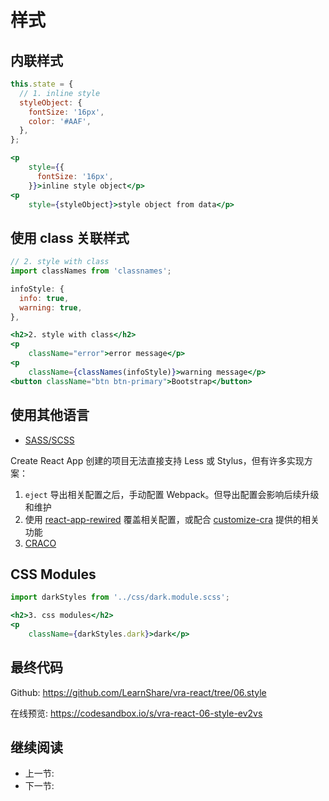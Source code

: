 # 样式

## 内联样式

```jsx
this.state = {
  // 1. inline style
  styleObject: {
    fontSize: '16px',
    color: '#AAF',
  },
};

<p
    style={{
      fontSize: '16px',
    }}>inline style object</p>
<p
    style={styleObject}>style object from data</p>
```

## 使用 class 关联样式

```jsx
// 2. style with class
import classNames from 'classnames';

infoStyle: {
  info: true,
  warning: true,
},

<h2>2. style with class</h2>
<p
    className="error">error message</p>
<p
    className={classNames(infoStyle)}>warning message</p>
<button className="btn btn-primary">Bootstrap</button>
```

## 使用其他语言

+ [SASS/SCSS](../../hello-world/react/vra-react-scss.md)

Create React App 创建的项目无法直接支持 Less 或 Stylus，但有许多实现方案：

1. `eject` 导出相关配置之后，手动配置 Webpack。但导出配置会影响后续升级和维护
2. 使用 [react-app-rewired](https://github.com/timarney/react-app-rewired) 覆盖相关配置，或配合 [customize-cra](https://github.com/arackaf/customize-cra) 提供的相关功能
3. [CRACO](https://github.com/gsoft-inc/craco)

## CSS Modules

```jsx
import darkStyles from '../css/dark.module.scss';

<h2>3. css modules</h2>
<p
    className={darkStyles.dark}>dark</p>
```

## 最终代码

Github: <https://github.com/LearnShare/vra-react/tree/06.style>

在线预览: <https://codesandbox.io/s/vra-react-06-style-ev2vs>

## 继续阅读

+ 上一节:
+ 下一节:
